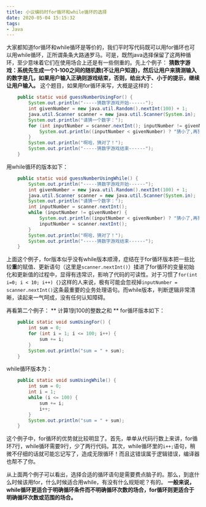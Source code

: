 ```yaml
---
title: 小议编码时for循环和while循环的选择
date: 2020-05-04 15:15:32
tags:
- Java
---
```


大家都知道for循环和while循环是等价的，我们平时写代码既可以用for循环也可以用while循环，正所谓条条大路通罗马。可是，既然java选择保留了这两种循环，至少意味着它们在使用场合上还是有一些侧重的。先上个例子：
**猜数字游戏：系统先生成一个1-100之间的随机数(不让用户知道)，然后让用户来猜测输入的数字是几，如果用户输入正确则游戏结束，否则，给出大于、小于的提示，继续让用户输入。**
这个题目，如果用for循环来写，大概是这样的：

```java
    public static void guessNumberUsingFor() {
        System.out.println("-----猜数字游戏开始------");
        int givenNumber = new java.util.Random().nextInt(100) + 1;
        java.util.Scanner scanner = new java.util.Scanner(System.in);
        System.out.println("请猜一个数字：");
        for (int inputNumber = scanner.nextInt(); inputNumber != givenNumber; inputNumber = scanner.nextInt()) {
            System.out.println((inputNumber < givenNumber) ? "猜小了,再猜：" : "猜大了，再猜：");
        }
        System.out.println("啊哈，猜对了！");
        System.out.println("-----猜数字游戏结束------");
    }
```
用while循环的版本如下：
```java
    public static void guessNumberUsingWhile() {
        System.out.println("-----猜数字游戏开始------");
        int givenNumber = new java.util.Random().nextInt(100) + 1;
        java.util.Scanner scanner = new java.util.Scanner(System.in);
        System.out.println("请猜一个数字：");
        int inputNumber = scanner.nextInt();
        while (inputNumber != givenNumber) {
            System.out.println((inputNumber < givenNumber) ? "猜小了,再猜：" : "猜大了，再猜：");
            inputNumber = scanner.nextInt();
        }
        System.out.println("啊哈，猜对了！");
        System.out.println("-----猜数字游戏结束------");
    }
```
上面这个例子，for版本似乎没有while版本顺滑，症结在于for循环版本把一些比较**重**的赋值、更新语句（这里是`scanner.nextInt()`）揉进了for循环的变量初始化和更新值的过程中，显得有违常识，影响了代码的可读性。对于习惯了`for(int i=0; i < 10; i++) {}`这样的人来说，极有可能会忽视掉`inputNumber = scanner.nextInt()`这条最重要的业务处理语句。而while版本，判断逻辑非常清晰，读起来一气呵成，没有任何认知障碍。

再看第二个例子：
** 计算1到100的整数之和 **
for循环版本如下：
```java
    public static void sumUsingFor() {
        int sum = 0;
        for (int i = 1; i <= 100; i++) {
            sum += i;
        }
        System.out.println("sum = " + sum);
    }
```
while循环版本为：
```java
    public static void sumUsingWhile() {
        int sum = 0;
        int i = 1;
        while (i <= 100) {
            sum += i;
            i++;
        }
        System.out.println("sum = " + sum);
    }
```
这个例子中，for循环的优势就比较明显了。首先，单单从代码行数上来讲，for循环7行，while循环需要9行，少了两行代码。其次，while循环里的`i++;`语句，稍微不仔细的话就可能忘记写了，造成无限循环！而且这错误属于逻辑错误，编译器也帮不了你。

从上面两个例子可以看出，选择合适的循环语句是需要费点脑子的。那么，到底什么时候该用for，什么时候适合用while，有没有什么规矩呢？有的。
**一般来说，while循环更适合于明确循环条件而不明确循环次数的场合，for循环则更适合于明确循环次数或范围的场合。**
